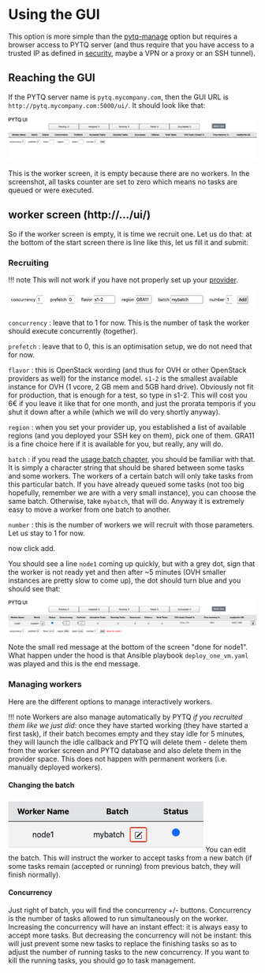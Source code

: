 # Using the GUI

This option is more simple than the [pytq-manage](pytq-manage.md) option but requires a browser access to PYTQ server (and thus require that you have access to a trusted IP as defined in [security](install.md#security), maybe a VPN or a proxy or an SSH tunnel).

## Reaching the GUI

If the PYTQ server name is `pytq.mycompany.com`, then the GUI URL is `http://pytq.mycompany.com:5000/ui/`.
It should look like that:

![ui-start](img/ui-start.png)

This is the worker screen, it is empty because there are no workers. In the screenshot, all tasks counter are set to zero which means no tasks are queued or were executed.

## worker screen (http://.../ui/)

So if the worker screen is empty, it is time we recruit one. Let us do that: at the bottom of the start screen there is line like this, let us fill it and submit:

### Recruiting
!!! note
    This will not work if you have not properly set up your [provider](specific.md#providers-configuration).

![ui-recruit](img/ui-recruit.png)

`concurrency`
:   leave that to 1 for now. This is the number of task the worker should execute concurrently (together).

`prefetch`
:   leave that to 0, this is an optimisation setup, we do not need that for now.

`flavor`
:   this is OpenStack wording (and thus for OVH or other OpenStack providers as well) for the instance model. `s1-2` is the smallest available instance for OVH (1 vcore, 2 GB mem and 5GB hard drive). Obviously not fit for production, that is enough for a test, so type in s1-2. This will cost you 6€ if you leave it like that for one month, and just the prorata temporis if you shut it down after a while (which we will do very shortly anyway).

`region`
:   when you set your provider up, you established a list of available regions (and you deployed your SSH key on them), pick one of them. GRA11 is a fine choice here if it is available for you, but really, any will do.

`batch`
:   if you read the [usage batch chapter](usage.md#batch--b), you should be familiar with that. It is simply a character string that should be shared between some tasks and some workers. The workers of a certain batch will only take tasks from this particular batch. If you have already queued some tasks (not too big hopefully, remember we are with a very small instance), you can choose the same batch. Otherwise, take `mybatch`, that will do. Anyway it is extremely easy to move a worker from one batch to another.

`number`
:   this is the number of workers we will recruit with those parameters. Let us stay to 1 for now.

now click add.

You should see a line `node1` coming up quickly, but with a grey dot, sign that the worker is not ready yet and then after ~5 minutes (OVH smaller instances are pretty slow to come up), the dot should turn blue and you should see that:

![ui-recruit2](img/ui-recruit2.png)

Note the small red message at the bottom of the screen "done for node1". What happen under the hood is that Ansible playbook `deploy_one_vm.yaml` was played and this is the end message.

### Managing workers

Here are the different options to manage interactively workers. 

!!! note
    Workers are also manage automatically by PYTQ *if you recruited them like we just did*: once they have started working (they have started a first task), if their batch becomes empty and they stay idle for 5 minutes, they will launch the idle callback and PYTQ will delete them - delete them from the worker screen and PYTQ database and also delete them in the provider space. This does not happen with permanent workers (i.e. manually deployed workers).

#### Changing the batch
![edit batch](img/ui-edit-batch.png)
You can edit the batch. This will instruct the worker to accept tasks from a new batch (if some tasks remain (accepted or running) from previous batch, they will finish normally).

#### Concurrency
Just right of batch, you will find the concurrency +/- buttons. Concurrency is the number of tasks allowed to run simultaneously on the worker. Increasing the concurrency will have an instant effect: it is always easy to accept more tasks. But decreasing the concurrency will not be instant: this will just prevent some new tasks to replace the finishing tasks so as to adjust the number of running tasks to the new concurrency. If you want to kill the running tasks, you should go to task management.